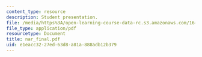 ```yaml
---
content_type: resource
description: Student presentation.
file: /media/https%3A/open-learning-course-data-rc.s3.amazonaws.com/16-83x-space-systems-engineering-spring-2002-spring-2003/e1eacc3227ed63d8a81a888adb12b379_nar_final.pdf
file_type: application/pdf
resourcetype: Document
title: nar_final.pdf
uid: e1eacc32-27ed-63d8-a81a-888adb12b379
---
```

